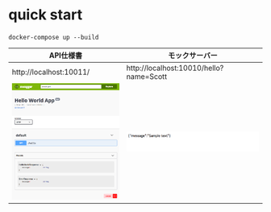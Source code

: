# quick start

````
docker-compose up --build
````

|API仕様書|モックサーバー|
|---|---|
|http://localhost:10011/|http://localhost:10010/hello?name=Scott|
|![](doc/cp.png)|![](doc/cp2.png)|

